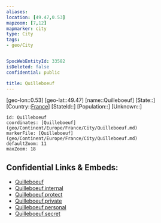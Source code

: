 ```yaml
---
aliases: 
location: [49.47,0.53]
mapzoom: [7,12] 
mapmarker: city 
type: City
tags:
- geo/City


SpocWebEntityId: 33582
isDeleted: false
confidential: public

title: Quilleboeuf
---
```

[geo-lon::0.53]
[geo-lat::49.47]
[name::Quilleboeuf]
[State::]
[Country::[France](geo/Continent/Europe/France.md)]
[StateId::]
[Population::]
[Unknown::]


```leaflet
id: Quilleboeuf
coordinates: [Quilleboeuf](geo/Continent/Europe/France/City/Quilleboeuf.md)
markerFile: [Quilleboeuf](geo/Continent/Europe/France/City/Quilleboeuf.md)
defaultZoom: 11 
maxZoom: 18
```


## Confidential Links & Embeds: 
- [Quilleboeuf](../../../../../../_public/geo/Continent/Europe/France/City/Quilleboeuf.md) 
- [Quilleboeuf.internal](../../../../../../_internal/geo/Continent/Europe/France/City/Quilleboeuf.internal.md) 
- [Quilleboeuf.protect](../../../../../../_protect/geo/Continent/Europe/France/City/Quilleboeuf.protect.md) 
- [Quilleboeuf.private](../../../../../../_private/geo/Continent/Europe/France/City/Quilleboeuf.private.md) 
- [Quilleboeuf.personal](../../../../../../_personal/geo/Continent/Europe/France/City/Quilleboeuf.personal.md) 
- [Quilleboeuf.secret](../../../../../../_secret/geo/Continent/Europe/France/City/Quilleboeuf.secret.md) 
